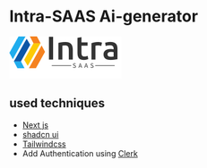 # Intra-SAAS Ai-generator

![alt text](<https://github.com/hodasalah/Ai-generator/blob/main/public/images/logo%20(4).png>)

<!-- used techniques -->

## used techniques

- [Next js](https://nextjs.org/)
- [shadcn ui](https://ui.shadcn.com/)
- [Tailwindcss](https://tailwindcss.com/)
- Add Authentication using [Clerk](https://clerk.com/)
